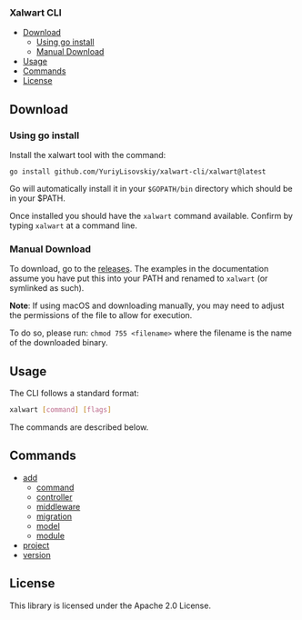 ### Xalwart CLI

- [Download](#download)
  - [Using go install](#using-go-install)
  - [Manual Download](#manual-download)
- [Usage](#usage)
- [Commands](#commands)
- [License](#license)

## Download

### Using go install
Install the xalwart tool with the command:
```
go install github.com/YuriyLisovskiy/xalwart-cli/xalwart@latest
```
Go will automatically install it in your `$GOPATH/bin` directory which should be in your $PATH.

Once installed you should have the `xalwart` command available. Confirm by typing `xalwart` at a
command line.

### Manual Download
To download, go to the [releases](https://github.com/YuriyLisovskiy/xalwart-cli/releases).
The examples in the documentation assume you have put this into your PATH and
renamed to `xalwart` (or symlinked as such).

**Note**: If using macOS and downloading manually, you may need to adjust the permissions
of the file to allow for execution.

To do so, please run: `chmod 755 <filename>` where the filename is the name of the downloaded binary.

## Usage
The CLI follows a standard format:
```sh
xalwart [command] [flags]
```
The commands are described below.

## Commands
- [add](docs/add.md)
  - [command](docs/add.md#command)
  - [controller](docs/add.md#controller)
  - [middleware](docs/add.md#middleware)
  - [migration](docs/add.md#migration)
  - [model](docs/add.md#model)
  - [module](docs/add.md#module)
- [project](docs/project.md)
- [version](docs/version.md)

## License
This library is licensed under the Apache 2.0 License.
